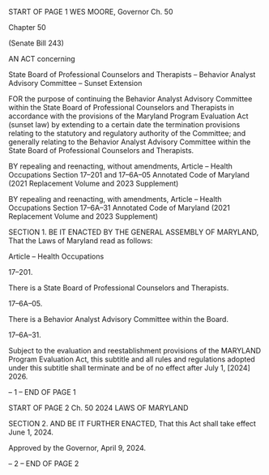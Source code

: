 START OF PAGE 1
WES MOORE, Governor Ch. 50

Chapter 50

(Senate Bill 243)

AN ACT concerning

State Board of Professional Counselors and Therapists – Behavior Analyst
Advisory Committee – Sunset Extension

FOR the purpose of continuing the Behavior Analyst Advisory Committee within the State
Board of Professional Counselors and Therapists in accordance with the provisions
of the Maryland Program Evaluation Act (sunset law) by extending to a certain date
the termination provisions relating to the statutory and regulatory authority of the
Committee; and generally relating to the Behavior Analyst Advisory Committee
within the State Board of Professional Counselors and Therapists.

BY repealing and reenacting, without amendments,
Article – Health Occupations
Section 17–201 and 17–6A–05
Annotated Code of Maryland
(2021 Replacement Volume and 2023 Supplement)

BY repealing and reenacting, with amendments,
Article – Health Occupations
Section 17–6A–31
Annotated Code of Maryland
(2021 Replacement Volume and 2023 Supplement)

SECTION 1. BE IT ENACTED BY THE GENERAL ASSEMBLY OF MARYLAND,
That the Laws of Maryland read as follows:

Article – Health Occupations

17–201.

There is a State Board of Professional Counselors and Therapists.

17–6A–05.

There is a Behavior Analyst Advisory Committee within the Board.

17–6A–31.

Subject to the evaluation and reestablishment provisions of the MARYLAND
Program Evaluation Act, this subtitle and all rules and regulations adopted under this
subtitle shall terminate and be of no effect after July 1, [2024] 2026.

– 1 –
END OF PAGE 1

START OF PAGE 2
Ch. 50 2024 LAWS OF MARYLAND

SECTION 2. AND BE IT FURTHER ENACTED, That this Act shall take effect June
1, 2024.

Approved by the Governor, April 9, 2024.

– 2 –
END OF PAGE 2